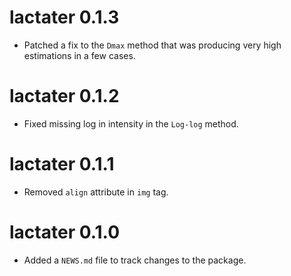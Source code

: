 # lactater 0.1.3

* Patched a fix to the `Dmax` method that was producing very high estimations in a few cases.

# lactater 0.1.2

* Fixed missing log in intensity in the `Log-log` method.

# lactater 0.1.1

* Removed `align` attribute in `img` tag.

# lactater 0.1.0

* Added a `NEWS.md` file to track changes to the package.
